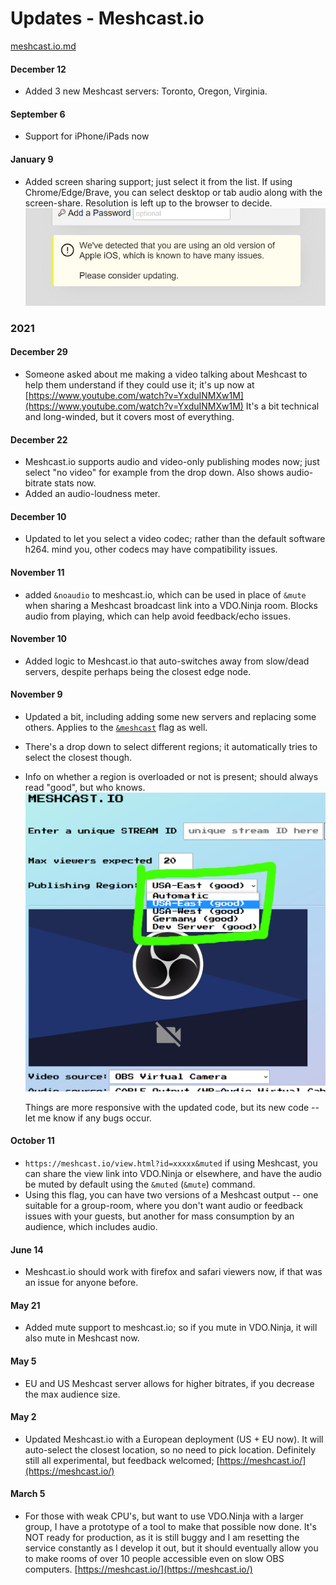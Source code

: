 # Updates - Meshcast.io

[meshcast.io.md](../steves-helper-apps/meshcast.io.md "mention")

#### December 12

* Added 3 new Meshcast servers: Toronto, Oregon, Virginia.

#### September 6

* Support for iPhone/iPads now

#### January 9

* Added screen sharing support; just select it from the list. If using Chrome/Edge/Brave, you can select desktop or tab audio along with the screen-share. Resolution is left up to the browser to decide.\
  ![](<../.gitbook/assets/image (5) (2) (1).png>)

### 2021

#### December 29

* Someone asked about me making a video talking about Meshcast to help them understand if they could use it; it's up now at [https://www.youtube.com/watch?v=YxduINMXw1M](https://www.youtube.com/watch?v=YxduINMXw1M) It's a bit technical and long-winded, but it covers most of everything.

#### December 22

* Meshcast.io supports audio and video-only publishing modes now; just select "no video" for example from the drop down. Also shows audio-bitrate stats now.
* Added an audio-loudness meter.

#### December 10

* Updated to let you select a video codec; rather than the default software h264. mind you, other codecs may have compatibility issues.

#### November 11

* added `&noaudio` to meshcast.io, which can be used in place of `&mute` when sharing a Meshcast broadcast link into a VDO.Ninja room. Blocks audio from playing, which can help avoid feedback/echo issues.

#### November 10

* Added logic to Meshcast.io that auto-switches away from slow/dead servers, despite perhaps being the closest edge node.

#### November 9

* Updated a bit, including adding some new servers and replacing some others. Applies to the [`&meshcast`](../newly-added-parameters/and-meshcast.md) flag as well.
* There's a drop down to select different regions; it automatically tries to select the closest though.
*   Info on whether a region is overloaded or not is present; should always read "good", but who knows.\
    ![](<../.gitbook/assets/image (12) (1) (3).png>)

    Things are more responsive with the updated code, but its new code -- let me know if any bugs occur.

#### October 11

* `https://meshcast.io/view.html?id=xxxxx&muted` if using Meshcast, you can share the view link into VDO.Ninja or elsewhere, and have the audio be muted by default using the `&muted` (`&mute`) command.
* Using this flag, you can have two versions of a Meshcast output -- one suitable for a group-room, where you don't want audio or feedback issues with your guests, but another for mass consumption by an audience, which includes audio.

#### June 14

* Meshcast.io should work with firefox and safari viewers now, if that was an issue for anyone before.

#### May 21

* Added mute support to meshcast.io; so if you mute in VDO.Ninja, it will also mute in Meshcast now.

#### May 5

* EU and US Meshcast server allows for higher bitrates, if you decrease the max audience size.

#### May 2

* Updated Meshcast.io with a European deployment (US + EU now). It will auto-select the closest location, so no need to pick location. Definitely still all experimental, but feedback welcomed; [https://meshcast.io/](https://meshcast.io/)

#### March 5

* For those with weak CPU's, but want to use VDO.Ninja with a larger group, I have a prototype of a tool to make that possible now done. It's NOT ready for production, as it is still buggy and I am resetting the service constantly as I develop it out, but it should eventually allow you to make rooms of over 10 people accessible even on slow OBS computers. [https://meshcast.io/](https://meshcast.io/)
